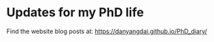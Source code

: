 # Updates for my PhD life 

Find the website blog posts at: https://danyangdai.github.io/PhD_diary/
